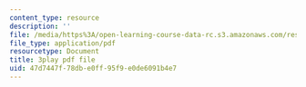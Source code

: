 ```yaml
---
content_type: resource
description: ''
file: /media/https%3A/open-learning-course-data-rc.s3.amazonaws.com/res-18-007-calculus-revisited-multivariable-calculus-fall-2011/47d7447f78dbe0ff95f9e0de6091b4e7_f93PZ9ZyvDk.pdf
file_type: application/pdf
resourcetype: Document
title: 3play pdf file
uid: 47d7447f-78db-e0ff-95f9-e0de6091b4e7
---
```


